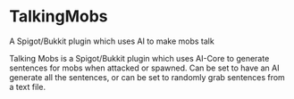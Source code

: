 # TalkingMobs
A Spigot/Bukkit plugin which uses AI to make mobs talk

Talking Mobs is a Spigot/Bukkit plugin which uses AI-Core to generate sentences for mobs when attacked or spawned. Can be set to have an AI generate all the sentences, or can be set to randomly grab sentences from a text file.
